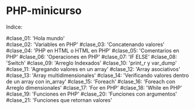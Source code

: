 # PHP-minicurso

Indice:

#clase_01: 'Hola mundo'<br>
#clase_02: 'Variables en PHP'
#clase_03: 'Concatenando valores'
#clase_04: 'PHP en HTML o HTML en PHP'
#clase_05: 'Comentarios en PHP'
#clase_06: 'Operaciones en PHP'
#clase_07: 'IF ELSE'
#clase_08: 'Switch'
#clase_09: 'Arreglo Indexados'
#clase_10: 'print_r y var_dump'
#clase_11: 'Agregando valores en un array'
#clase_12: 'Array asociativos'
#clase_13: 'Array multidimensionales'
#clase_14: 'Verificando valores dentro de un array con in_array'
#clase_15: 'Foreach'
#clase_16: 'Foreach con Arreglo dimensionales'
#clase_17: 'For en PHP'
#clase_18: 'While en PHP'
#clase_19: 'Funciones en PHP'
#clase_20: 'Funciones con argumentos'
#clase_21: 'Funciones que retornan valores'
